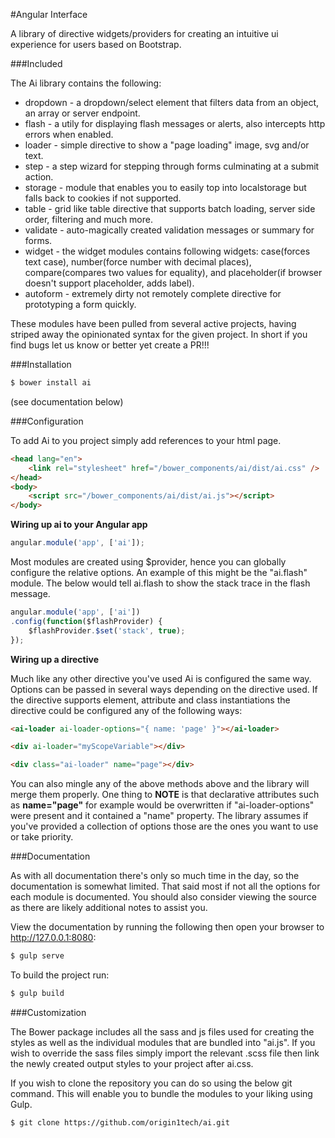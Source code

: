#Angular Interface

A library of directive widgets/providers for creating an intuitive ui experience for users based on Bootstrap.

###Included

The Ai library contains the following: 

- dropdown - a dropdown/select element that filters data from an object, an array or server endpoint.
- flash - a utily for displaying flash messages or alerts, also intercepts http errors when enabled.
- loader - simple directive to show a "page loading" image, svg and/or text.
- step - a step wizard for stepping through forms culminating at a submit action.
- storage - module that enables you to easily top into localstorage but falls back to cookies if not supported.
- table - grid like table directive that supports batch loading, server side order, filtering and much more.
- validate - auto-magically created validation messages or summary for forms.
- widget - the widget modules contains following widgets: case(forces text case), number(force number with decimal places),
          compare(compares two values for equality), and placeholder(if browser doesn't support placeholder, adds label).
- autoform - extremely dirty not remotely complete directive for prototyping a form quickly.

These modules have been pulled from several active projects, having striped away the opinionated syntax for the given
project. In short if you find bugs let us know or better yet create a PR!!!

###Installation

```sh
$ bower install ai
```

(see documentation below)

###Configuration

To add Ai to you project simply add references to your html page.

```html
<head lang="en">
    <link rel="stylesheet" href="/bower_components/ai/dist/ai.css" />
</head>
<body>
    <script src="/bower_components/ai/dist/ai.js"></script>
</body>
```

**Wiring up ai to your Angular app**

```js
angular.module('app', ['ai']);
```

Most modules are created using $provider, hence you can globally configure the relative options. An example of this
might be the "ai.flash" module. The below would tell ai.flash to show the stack trace in the flash message.

```js
angular.module('app', ['ai'])
.config(function($flashProvider) {
    $flashProvider.$set('stack', true);
});
```

**Wiring up a directive**

Much like any other directive you've used Ai is configured the same way. Options can be passed in several ways depending
on the directive used. If the directive supports element, attribute and class instantiations the directive could be 
configured any of the following ways:

```html
<ai-loader ai-loader-options="{ name: 'page' }"></ai-loader>

<div ai-loader="myScopeVariable"></div>

<div class="ai-loader" name="page"></div>
```

You can also mingle any of the above methods above and the library will merge them properly. One thing to **NOTE** is that
declarative attributes such as **name="page"** for example would be overwritten if "ai-loader-options" were present
and it contained a "name" property. The library assumes if you've provided a collection of options those are the ones
you want to use or take priority.

###Documentation

As with all documentation there's only so much time in the day, so the documentation is somewhat limited. That said
most if not all the options for each module is documented. You should also consider viewing the source as there are
likely additional notes to assist you. 

View the documentation by running the following then open your browser to http://127.0.0.1:8080:

```sh
$ gulp serve
```

To build the project run:

```sh
$ gulp build
```

###Customization

The Bower package includes all the sass and js files used for creating the styles as well as the individual modules that are
bundled into "ai.js". If you wish to override the sass files simply import the relevant .scss file then link the 
newly created output styles to your project after ai.css.

If you wish to clone the repository you can do so using the below git command. This will enable you to bundle the 
modules to your liking using Gulp.

```sh
$ git clone https://github.com/origin1tech/ai.git
```


